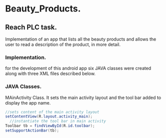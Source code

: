 # Beauty_Products.
## Reach PLC task.
Implementation of an app that lists all the beauty products and allows the user to read a description of the product, in more detail.
### Implementation.
for the development of this android app six JAVA classes were created along with three XML files described below.
### JAVA Classes.
MAinActivity Class.
It sets the main activity layout and the tool bar added to display the app name.
```java
//sets content of the main activity layout
setContentView(R.layout.activity_main);
  //instantiate the tool bar in main activity
Toolbar tb = findViewById(R.id.toolbar);
setSupportActionBar(tb);
```
